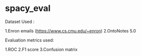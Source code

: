 # spacy_eval

Dataset Used :

1.Enron emails (https://www.cs.cmu.edu/~enron)
2.OntoNotes 5.0


Evaluation metrics used:

1.ROC
2.F1 score
3.Confusion matrix

